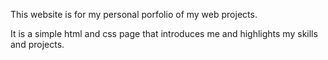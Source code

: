 This website is for my personal porfolio of my web projects.

It is a simple html and css page that introduces me and 
highlights my skills and projects.
